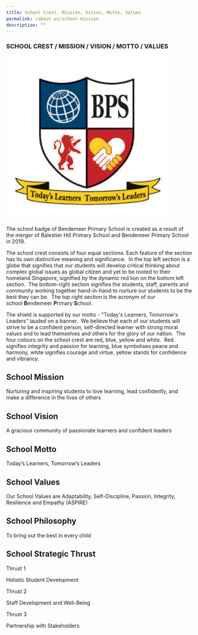 ```yaml
---
title: School Crest, Mission, Vision, Motto, Values
permalink: /about-us/school-mission
description: ""
---
```

### SCHOOL CREST / MISSION / VISION / MOTTO / VALUES

![school crest](/images/Bendemeer%20Logos/Bendemeer-Primary-Final.png)

The school badge of Bendemeer Primary School is created as a result of the merger of Balestier Hill Primary School and Bendemeer Primary School in 2019.

  

The school crest consists of four equal sections. Each feature of the section has its own distinctive meaning and significance.  In the top left section is a globe that signifies that our students will develop critical thinking about complex global issues as global citizen and yet to be rooted to their homeland Singapore, signified by the dynamic red lion on the bottom left section.  The bottom-right section signifies the students, staff, parents and community working together hand-in-hand to nurture our students to be the best they can be.  The top right section is the acronym of our school **B**endemeer **P**rimary **S**chool.

  

The shield is supported by our motto - "Today's Learners, Tomorrow's Leaders” lauded on a banner.  We believe that each of our students will strive to be a confident person, self-directed learner with strong moral values and to lead themselves and others for the glory of our nation.  The four colours on the school crest are red, blue, yellow and white.  Red signifies integrity and passion for learning, blue symbolises peace and harmony, white signifies courage and virtue, yellow stands for confidence and vibrancy.

  

School Mission
--------------

Nurturing and inspiring students to love learning, lead confidently, and make a difference in the lives of others  

School Vision
-------------

A gracious community of passionate learners and confident leaders

School Motto
------------

Today’s Learners, Tomorrow’s Leaders

School Values
-------------

Our School Values are Adaptability, Self-Discipline, Passion, Integrity, Resilience and Empathy (ASPIRE)

School Philosophy
-----------------

To bring out the best in every child

School Strategic Thrust
-----------------------
Thrust 1

Holistic Student Development

  

Thrust 2

Staff Development and Well-Being

  

Thrust 3

Partnership with Stakeholders